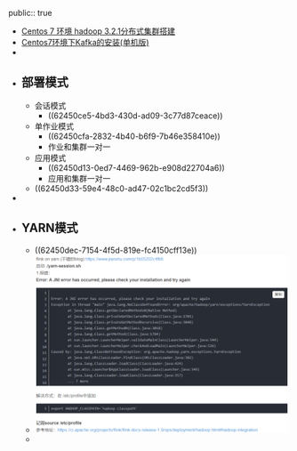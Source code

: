 public:: true

- [Centos 7 环境 hadoop 3.2.1分布式集群搭建](https://www.modb.pro/db/46147)
- [Centos7环境下Kafka的安装(单机版)](https://ivanzz1001.github.io/records/post/mq/2018/05/16/mq-kafka-install)
-
- ## 部署模式
	- 会话模式
		- ((62450ce5-4bd3-430d-ad09-3c77d87ceace))
	- 单作业模式
		- ((62450cfa-2832-4b40-b6f9-7b46e358410e))
		- 作业和集群一对一
	- 应用模式
		- ((62450d13-0ed7-4469-962b-e908d22704a6))
		- 应用和集群一对一
	- ((62450d33-59e4-48c0-ad47-02c1bc2cd5f3))
-
- ## YARN模式
	- ((62450dec-7154-4f5d-819e-fc4150cff13e))
	- ![Replaced by Image Uploder](../assets/image_1648694197815_0.png)
	-
